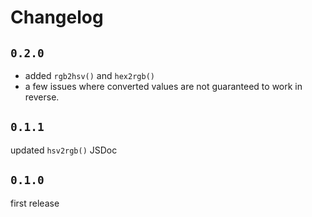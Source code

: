 # Changelog

## `0.2.0`

- added `rgb2hsv()` and `hex2rgb()`
- a few issues where converted values are not guaranteed to work in reverse.

## `0.1.1`

updated `hsv2rgb()` JSDoc

## `0.1.0`

first release
